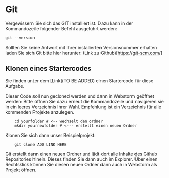 # Git

Vergewissern Sie sich das GIT installiert ist. Dazu kann in der Kommandozeile folgender Befehl ausgeführt werden:
~~~ shell
git --version
~~~

Sollten Sie keine Antwort mit Ihrer installierten Versionsnummer erhalten laden Sie sich Git bitte hier herunter:
(Link zu Github)[https://git-scm.com/]

## Klonen eines Startercodes

Sie finden unter dem [Link](TO BE ADDED) einen Startercode für diese Aufgabe.

Dieser Code soll nun gecloned werden und dann in Webstorm geöffnet werden:
Bitte öffnen Sie dazu erneut die Kommandozeile und navigieren sie in ein leeres Verzeichnis Ihrer Wahl.
Empfehlung ist ein Verzeichnis für alle kommenden Projekte anzulegen.

~~~ shell
    cd yourfolder # <-- wechselt den ordner
    mkdir yournewfolder # <--- erstellt einen neuen Ordner
~~~

Klonen Sie sich dann unser Beispielprojekt:

~~~ shell
    git clone ADD LINK HERE
~~~

Git erstellt dann einen neuen Ordner und lädt dort alle Inhalte des Github Repositories hinein. Dieses finden Sie dann auch im Explorer.
Über einen Rechtsklick können Sie diesen neuen Ordner dann auch in Webstorm als Projekt öffnen.
